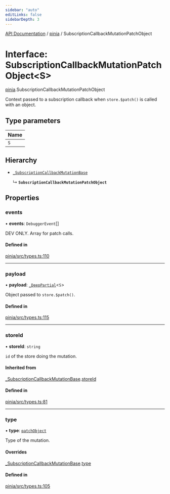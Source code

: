 ```yaml
---
sidebar: "auto"
editLinks: false
sidebarDepth: 3
---
```


[API Documentation](../index.md) / [pinia](../modules/pinia.md) / SubscriptionCallbackMutationPatchObject

# Interface: SubscriptionCallbackMutationPatchObject<S\>

[pinia](../modules/pinia.md).SubscriptionCallbackMutationPatchObject

Context passed to a subscription callback when `store.$patch()` is called
with an object.

## Type parameters

| Name |
| :------ |
| `S` |

## Hierarchy

- [`_SubscriptionCallbackMutationBase`](pinia._SubscriptionCallbackMutationBase.md)

  ↳ **`SubscriptionCallbackMutationPatchObject`**

## Properties

### events

• **events**: `DebuggerEvent`[]

DEV ONLY. Array for patch calls.

#### Defined in

[pinia/src/types.ts:110](https://github.com/vuejs/pinia/blob/d96dca2/packages/pinia/src/types.ts#L110)

___

### payload

• **payload**: [`_DeepPartial`](../modules/pinia.md#_deeppartial)<`S`\>

Object passed to `store.$patch()`.

#### Defined in

[pinia/src/types.ts:115](https://github.com/vuejs/pinia/blob/d96dca2/packages/pinia/src/types.ts#L115)

___

### storeId

• **storeId**: `string`

`id` of the store doing the mutation.

#### Inherited from

[_SubscriptionCallbackMutationBase](pinia._SubscriptionCallbackMutationBase.md).[storeId](pinia._SubscriptionCallbackMutationBase.md#storeid)

#### Defined in

[pinia/src/types.ts:81](https://github.com/vuejs/pinia/blob/d96dca2/packages/pinia/src/types.ts#L81)

___

### type

• **type**: [`patchObject`](../enums/pinia.MutationType.md#patchobject)

Type of the mutation.

#### Overrides

[_SubscriptionCallbackMutationBase](pinia._SubscriptionCallbackMutationBase.md).[type](pinia._SubscriptionCallbackMutationBase.md#type)

#### Defined in

[pinia/src/types.ts:105](https://github.com/vuejs/pinia/blob/d96dca2/packages/pinia/src/types.ts#L105)
